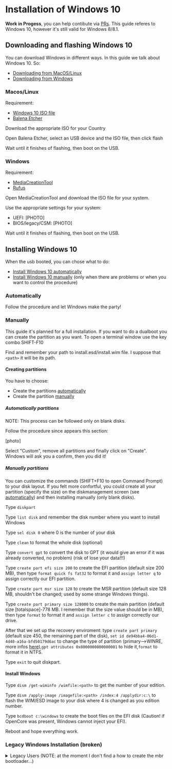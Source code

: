 # Installation of Windows 10
**Work in Progess**, you can help contibute via [PRs](https://github.com/dortania/OpenCore-Multiboot/pulls). This guide referes to Windows 10, however it's still valid for Windows 8/8.1.
## Downloading and flashing Windows 10
You can download Windows in different ways. In this guide we talk about Windows 10. So:
- [Downloading from MacOS/Linux](#MacOS/Linux)
- [Downloading from Windows](#Windows)

### Macos/Linux
Requirement:
- [Windows 10 ISO file](https://www.microsoft.com/software-download/windows10)
- [Balena Etcher](https://www.balena.io/etcher/)

Download the appropriate ISO for your Country

Open Balena Etcher, select an USB device and the ISO file, then click flash

Wait until it finishes of flashing, then boot on the USB.

### Windows
Requirement:
- [MediaCreationTool](https://www.microsoft.com/software-download/windows10)
- [Rufus](https://rufus.ie)

Open MediaCreationTool and download the ISO file for your system.

Use the appropriate settings for your system:
- UEFI: [PHOTO]
- BIOS/legacy/CSM: [PHOTO]

Wait until it finishes of flashing, then boot on the USB.

## Installing Windows 10
When the usb booted, you can chose what to do:
- [Install Windows 10 automatically](#Automatically)
- [Install Windows 10 manually](#Manually) (only when there are problems or when you want to control the procedure)
### Automatically
Follow the procedure and let Windows make the party!
### Manually
This guide it's planned for a full installation. If you want to do a dualboot you can create the partition as you want. To open a terminal window use the key combo SHIFT-F10

Find and remember your path to install.esd/install.wim file. I suppose that `<path>` it will be its path.

#### Creating partitions
You have to choose:
- Create the partitions [automatically](#Automatically-partitions)
- Create the partition [manually](#Manually-partitions)

##### Automatically partitions
NOTE: This process can be followed only on blank disks.

Follow the procedure since appears this section:

[photo]

Select "Custom", remove all partitions and finally click on "Create". Windows will ask you a confirm, then you did it!

##### Manually partitions
You can customize the commands (SHIFT+F10 to open Command Prompt) to your disk layout. If you felt more confortful, you could create all your partition (specify the size) on the diskmanagement screen (see [automatically](#Automatically-partitions)) and then installing manually (only blank disks).

Type `diskpart`

Type `list disk` and remember the disk number where you want to install Windows

Type `sel disk 0` where 0 is the number of your disk

Type `clean` to format the whole disk (optional)

Type `convert gpt` to convert the disk to GPT (it would give an error if it was already converted, no problem) (risk of lose your data!!!)

Type `create part efi size 200` to create the EFI partition (default size 200 MB), then type `format quick fs fat32` to format it and `assign letter q` to assign correctly our EFI partition.

Type `create part msr size 128` to create the MSR partition (default size 128 MB, shouldn't be changed; used by some strange Windows things).

Type `create part primary size 128000` to create the main partition (default size [totalspace]-778 MB. I remember that the size value should be in MB), then type `format` to format it and `assign letter c` to assign correctly our drive.

After that we set up the recovery enviroment: type `create part primary` (default size 450, the remaining part of the disk), `set id de94bba4-06d1-4d40-a16a-bfd50179d6ac` to change the type of partition (primary-->WINRE, more infos [here](https://en.wikipedia.org/wiki/GUID_Partition_Table#Partition_type_GUIDs)),`gpt attributes 0x8000000000000001` to hide it,`format` to format it in NTFS.

Type `exit` to quit diskpart.

#### Install Windows

Type `dism /get-wiminfo /wimfile:<path>` to get the number of your edition.

Type `dism /apply-image /imagefile:<path> /index:4 /applydir:c:\` to flash the WIM/ESD image to your disk where 4 is changed as you edition number.

Type `bcdboot c:\windows` to create the boot files on the EFI disk (Caution! if OpenCore was present, Windows cannot inject your EFI).

Reboot and hope everything work.

### Legacy Windows Installation (broken)

<details>
<summary>Legacy Users (NOTE: at the moment I don't find a how to create the mbr bootloader...)</summary>

#### Manually MBR partitions

Type `diskpart`

Type `list disk` and remember the disk number where you want to install Windows

Type `sel disk W` where W is the number of your disk

Type `clean` to clear the whole disk

We set up the System Reserved Partition: type `create part primary size 100` to create the MSR partition (default size 100) `remove` to remove its letter.

Type `create part primary size ` (default size [totalspace]-550 MB. I remember that the size value should be in MB) to create the main partition, then type `format` to format it and `assign letter c` to assign correctly our drive.

Finally we set up the recovery enviroment: type `create part primary` (default size 450, the remaining part of the disk), `set id 27` to change the type of partition (primary-->WINRE),`format` to format it in NTFS and `remove` to remove its letter.

#### Legacy Installation

Type `dism /get-wiminfo /wimfile:<path>` to get the number of your edition.

Type `dism /apply-image /imagefile:<path> /index:4 /applydir:c:\` to flash the WIM/ESD image to your disk where 4 is you edition number.

**TODO**: I have no idea how to create the boot files in the MBR... If you know this, you can help contibute via [PRs](https://github.com/dortania/OpenCore-Multiboot/pulls).

</details>
